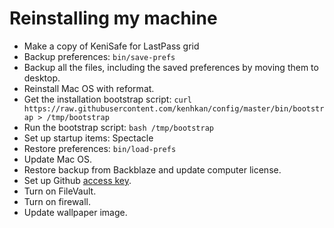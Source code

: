 # Reinstalling my machine

- Make a copy of KeniSafe for LastPass grid
- Backup preferences: `bin/save-prefs`
- Backup all the files, including the saved preferences by moving them to
  desktop.
- Reinstall Mac OS with reformat.
- Get the installation bootstrap script:
  `curl https://raw.githubusercontent.com/kenhkan/config/master/bin/bootstrap > /tmp/bootstrap`
- Run the bootstrap script: `bash /tmp/bootstrap`
- Set up startup items: Spectacle
- Restore preferences: `bin/load-prefs`
- Update Mac OS.
- Restore backup from Backblaze and update computer license.
- Set up Github [access key](https://github.com/settings/tokens).
- Turn on FileVault.
- Turn on firewall.
- Update wallpaper image.
